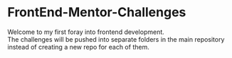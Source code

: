# FrontEnd-Mentor-Challenges

Welcome to my first foray into frontend development.  
The challenges will be pushed into separate folders in the main repository instead of creating a new repo for each of them.
